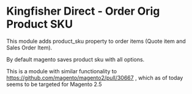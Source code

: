 # Kingfisher Direct - Order Orig Product SKU

This module adds product_sku property to order items (Quote item and Sales Order Item).

By default magento saves product sku with all options.

This is a module with similar functionality to https://github.com/magento/magento2/pull/30667 , which as of today seems to be targeted for Magento 2.5
